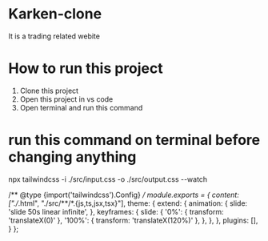 # Karken-clone
It is a trading related webite 

# How to run this project
1. Clone this project
2. Open this project in vs code
3. Open terminal and run this command

# run this command on terminal before changing anything
npx tailwindcss -i ./src/input.css -o ./src/output.css --watch 

/** @type {import('tailwindcss').Config} */
module.exports = {
  content: ["./*.html", "./src/**/*.{js,ts,jsx,tsx}"],
  theme: {
    extend: {
      animation: {
        slide: 'slide 50s linear infinite',
      },
      keyframes: {
        slide: {
          '0%': { transform: 'translateX(0)' },
          '100%': { transform: 'translateX(120%)' },
        },
    },
  },
  plugins: [],
}
};
